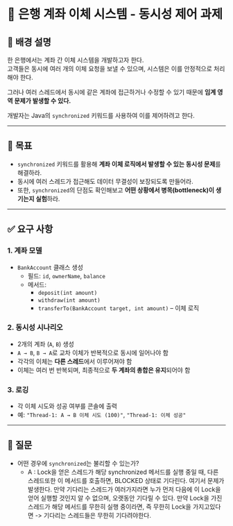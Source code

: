 # 🏦 은행 계좌 이체 시스템 - 동시성 제어 과제

## 📌 배경 설명

한 은행에서는 계좌 간 이체 시스템을 개발하고자 한다.  
고객들은 동시에 여러 개의 이체 요청을 보낼 수 있으며, 시스템은 이를 안정적으로 처리해야 한다.

그러나 여러 스레드에서 동시에 같은 계좌에 접근하거나 수정할 수 있기 때문에 **임계 영역 문제가 발생할 수 있다.**

개발자는 Java의 `synchronized` 키워드를 사용하여 이를 제어하려고 한다.

---

## 🎯 목표

- `synchronized` 키워드를 활용해 **계좌 이체 로직에서 발생할 수 있는 동시성 문제**를 해결하라.
- 동시에 여러 스레드가 접근해도 데이터 무결성이 보장되도록 만들어라.
- 또한, `synchronized`의 단점도 확인해보고 **어떤 상황에서 병목(bottleneck)이 생기는지 실험**하라.

---

## ✅ 요구 사항

### 1. 계좌 모델
- `BankAccount` 클래스 생성
    - 필드: `id`, `ownerName`, `balance`
    - 메서드:
        - `deposit(int amount)`
        - `withdraw(int amount)`
        - `transferTo(BankAccount target, int amount)` – 이체 로직

### 2. 동시성 시나리오
- 2개의 계좌 (`A`, `B`) 생성
- `A → B`, `B → A`로 교차 이체가 반복적으로 동시에 일어나야 함
- 각각의 이체는 **다른 스레드**에서 이루어져야 함
- 이체는 여러 번 반복되며, 최종적으로 **두 계좌의 총합은 유지**되어야 함

### 3. 로깅
- 각 이체 시도와 성공 여부를 콘솔에 출력
- 예: `"Thread-1: A → B 이체 시도 (100)"`, `"Thread-1: 이체 성공"`

---

## 💬 질문

- 어떤 경우에 `synchronized`는 불리할 수 있는가?
  - A : Lock을 얻은 스레드가 해당 synchronized 메서드를 실행 중일 때, 다른 스레드또한 이 메서드를 호출하면, BLOCKED 상태로 기다린다.
        여기서 문제가 발생한다. 만약 기다리는 스레드가 여러가지라면 누가 먼저 다음에 이 Lock을 얻어 실행할 것인지 알 수 없으며, 오랫동안 기다릴 수 있다.
        만약 Lock을 가진 스레드가 해당 메서드를 무한히 실행 중이라면, 즉 무한히 Lock을 가지고있다면 -> 기다리는 스레드들은 무한히 기다려야한다.
